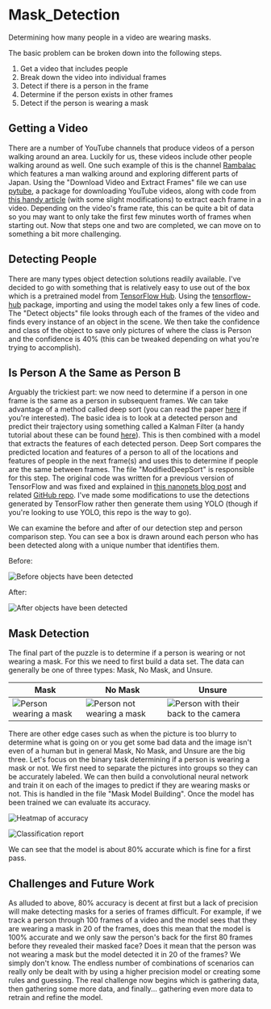 # Mask_Detection
Determining how many people in a video are wearing masks.

The basic problem can be broken down into the following steps.
1. Get a video that includes people
2. Break down the video into individual frames
3. Detect if there is a person in the frame
4. Determine if the person exists in other frames
5. Detect if the person is wearing a mask

## Getting a Video

There are a number of YouTube channels that produce videos of a person walking around an area. Luckily for us, these videos include other people walking around as well. One such example of this is the channel [Rambalac](https://www.youtube.com/user/Rambalac) which features a man walking around and exploring different parts of Japan. Using the "Download Video and Extract Frames" file we can use [pytube](https://pypi.org/project/pytube/), a package for downloading YouTube videos, along with code from [this handy article](https://towardsdatascience.com/the-easiest-way-to-download-youtube-videos-using-python-264095) (with some slight modifications) to extract each frame in a video. Depending on the video's frame rate, this can be quite a bit of data so you may want to only take the first few minutes worth of frames when starting out. Now that steps one and two are completed, we can move on to something a bit more challenging.

## Detecting People

There are many types object detection solutions readily available. I've decided to go with something that is relatively easy to use out of the box which is a pretrained model from [TensorFlow Hub](https://tfhub.dev/tensorflow/centernet/resnet50v2_512x512/1). Using the [tensorflow-hub](https://pypi.org/project/tensorflow-hub/) package, importing and using the model takes only a few lines of code. The "Detect objects" file looks through each of the frames of the video and finds every instance of an object in the scene. We then take the confidence and class of the object to save only pictures of where the class is Person and the confidence is 40% (this can be tweaked depending on what you're trying to accomplish). 

## Is Person A the Same as Person B

Arguably the trickiest part: we now need to determine if a person in one frame is the same as a person in subsequent frames. We can take advantage of a method called deep sort (you can read the paper [here](https://arxiv.org/pdf/1703.07402.pdf) if you're interested). The basic idea is to look at a detected person and predict their trajectory using something called a Kalman Filter (a handy tutorial about these can be found [here](https://www.kalmanfilter.net/default.aspx)). This is then combined with a model that extracts the features of each detected person. Deep Sort compares the predicted location and features of a person to all of the locations and features of people in the next frame(s) and uses this to determine if people are the same between frames. The file "ModifiedDeepSort" is responsible for this step. The original code was written for a previous version of TensorFlow and was fixed and explained in [this nanonets blog post](https://nanonets.com/blog/object-tracking-deepsort/) and related [GitHub repo](https://github.com/abhyantrika/nanonets_object_tracking/). I've made some modifications to use the detections generated by TensorFlow rather then generate them using YOLO (though if you're looking to use YOLO, this repo is the way to go).

We can examine the before and after of our detection step and person comparison step. You can see a box is drawn around each person who has been detected along with a unique number that identifies them.

Before:

![Before objects have been detected](https://github.com/Vinnie-Singleton/Mask_Detection/blob/main/Pics/Without_Detections.jpg)

After:

![After objects have been detected](https://github.com/Vinnie-Singleton/Mask_Detection/blob/main/Pics/Detections.jpg)

## Mask Detection

The final part of the puzzle is to determine if a person is wearing or not wearing a mask. For this we need to first build a data set. The data can generally be one of three types: Mask, No Mask, and Unsure.

Mask | No Mask | Unsure
-----|---------|---------
|![Person wearing a mask](https://github.com/Vinnie-Singleton/Mask_Detection/blob/main/Pics/Mask.jpg)| ![Person not wearing a mask](https://github.com/Vinnie-Singleton/Mask_Detection/blob/main/Pics/No_Mask.jpg) |![Person with their back to the camera](https://github.com/Vinnie-Singleton/Mask_Detection/blob/main/Pics/Unsure.jpg)

There are other edge cases such as when the picture is too blurry to determine what is going on or you get some bad data and the image isn't even of a human but in general Mask, No Mask, and Unsure are the big three. Let's focus on the binary task determining if a person is wearing a mask or not. We first need to separate the pictures into groups so they can be accurately labeled. We can then build a convolutional neural network and train it on each of the images to predict if they are wearing masks or not. This is handled in the file "Mask Model Building". Once the model has been trained we can evaluate its accuracy. 

![Heatmap of accuracy](https://github.com/Vinnie-Singleton/Mask_Detection/blob/main/Pics/heatmap.JPG)


![Classification report](https://github.com/Vinnie-Singleton/Mask_Detection/blob/main/Pics/classification_report.JPG)

We can see that the model is about 80% accurate which is fine for a first pass.

## Challenges and Future Work

As alluded to above, 80% accuracy is decent at first but a lack of precision will make detecting masks for a series of frames difficult. For example, if we track a person through 100 frames of a video and the model sees that they are wearing a mask in 20 of the frames, does this mean that the model is 100% accurate and we only saw the person's back for the first 80 frames before they revealed their masked face? Does it mean that the person was not wearing a mask but the model detected it in 20 of the frames? We simply don't know. The endless number of combinations of scenarios can really only be dealt with by using a higher precision model or creating some rules and guessing. The real challenge now begins which is gathering data, then gathering some more data, and finally... gathering even more data to retrain and refine the model.
